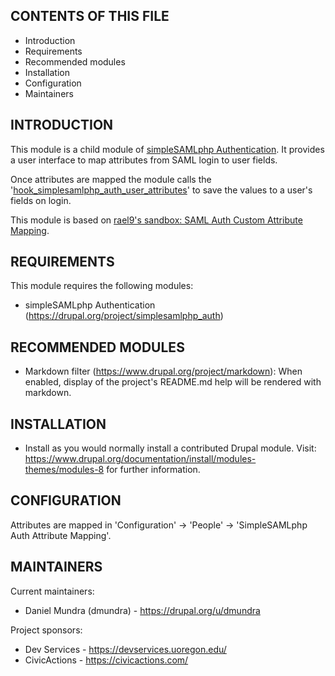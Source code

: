 ## CONTENTS OF THIS FILE

 * Introduction
 * Requirements
 * Recommended modules
 * Installation
 * Configuration
 * Maintainers

## INTRODUCTION

This module is a child module of [simpleSAMLphp Authentication][2]. It provides
a user interface to map attributes from SAML login to user fields.

Once attributes are mapped the module calls the
'[hook_simplesamlphp_auth_user_attributes][3]' to save the values to a user's
fields on login.

This module is based on
[rael9's sandbox: SAML Auth Custom Attribute Mapping][1].

[1]: https://www.drupal.org/sandbox/rael9/samlauth_custom_attributes
[2]: https://www.drupal.org/project/simplesamlphp_auth
[3]: https://git.drupalcode.org/project/simplesamlphp_auth/blob/8.x-3.x/simplesamlphp_auth.api.php#L130

## REQUIREMENTS

This module requires the following modules:

 * simpleSAMLphp Authentication (https://drupal.org/project/simplesamlphp_auth)

## RECOMMENDED MODULES

 * Markdown filter (https://www.drupal.org/project/markdown):
   When enabled, display of the project's README.md help will be rendered
   with markdown.

## INSTALLATION

 * Install as you would normally install a contributed Drupal module. Visit:
   https://www.drupal.org/documentation/install/modules-themes/modules-8
   for further information.

## CONFIGURATION

Attributes are mapped in 'Configuration' -> 'People' -> 'SimpleSAMLphp Auth
Attribute Mapping'.

## MAINTAINERS

Current maintainers:
 * Daniel Mundra (dmundra) - https://drupal.org/u/dmundra

Project sponsors:
 * Dev Services - https://devservices.uoregon.edu/
 * CivicActions - https://civicactions.com/
